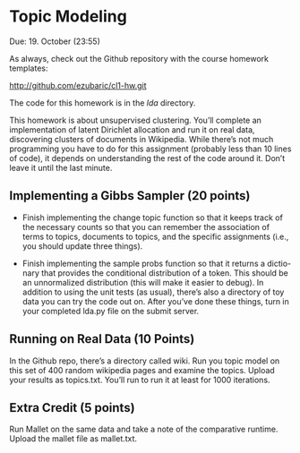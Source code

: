 Topic Modeling
=

Due: 19. October (23:55)

As always, check out the Github repository with the course homework templates:

http://github.com/ezubaric/cl1-hw.git

The code for this homework is in the _lda_ directory.  

This homework is about unsupervised clustering. You’ll complete an implementation of latent Dirichlet allocation and run it on real data, discovering clusters of documents in Wikipedia. While there’s not much programming you have to do for this assignment (probably less than 10 lines of code), it depends on understanding the rest of the code around it. Don’t leave it until the last minute.



Implementing a Gibbs Sampler (20 points)
--------


* Finish implementing the change topic function so that it keeps track of the necessary counts so that you can remember the association of terms to topics, documents to topics, and the specific assignments (i.e., you should update three things).

* Finish implementing the sample probs function so that it returns a dictio- nary that provides the conditional distribution of a token. This should be an unnormalized distribution (this will make it easier to debug).
In addition to using the unit tests (as usual), there’s also a directory of toy data you can try the code out on.
After you’ve done these things, turn in your completed lda.py file on the submit server.


Running on Real Data (10 Points)
----------------
In the Github repo, there’s a directory called wiki. Run you topic model on this set of 400 random wikipedia pages and examine the topics. Upload your results as topics.txt. You’ll run to run it at least for 1000 iterations.


Extra Credit (5 points)
----------------

Run Mallet on the same data and take a note of the comparative runtime. Upload the mallet file as mallet.txt.
